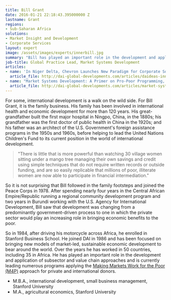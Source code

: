 ```yaml
---
title: Bill Grant
date: 2016-01-21 22:18:43.395000000 Z
lastname: Grant
regions:
- Sub-Saharan Africa
solutions:
- Market Insight and Development
- Corporate Services
layout: expert
image: /assets/images/experts/innerbill.jpg
summary: "Bill has played an important role in the development and application of subsector and value chain approaches and is currently leading numerous programs applying the [Making Markets Work for the Poor](http://dai-global-developments.com/articles/economic-resilience-among-the-poor-kenyan-dairy-farmers.html) approach for private and international donors."
job-title: Global Practice Lead, Market Systems Development
articles:
- name: 'In Niger Delta, Chevron Launches New Paradigm for Corporate Social Investment, *DAIdeas*'
  article_file: http://dai-global-developments.com/articles/daideas-innovation-in-action-chevron.html
- name: "Market Systems Development: A Primer on Pro-Poor Programming, _DAIdeas_"
  article_file: http://dai-global-developments.com/articles/market-systems-development-a-primer-on-pro-poor-programming/
---
```

For some, international development is a walk on the wild side. For Bill Grant, it is the family business. His family has been involved in international health and economic development for more than 120 years. His great-grandfather built the first major hospital in Ningpo, China, in the 1880s; his grandfather was the first doctor of public health in China in the 1920s; and his father was an architect of the U.S. Government's foreign assistance programs in the 1950s and 1960s, before helping to lead the United Nations Children's Fund to its current position in the world of international development.

> "There is little that is more powerful than watching 30 village women sitting under a mango tree managing their own savings and credit using simple techniques that do not require written records or outside funding, and are so easily replicable that millions of poor, illiterate women are now able to participate in financial intermediation."

So it is not surprising that Bill followed in the family footsteps and joined the Peace Corps in 1978. After spending nearly four years in the Central African Empire/Republic running a regional community development program and two years in Burundi working with the U.S. Agency for International Development, Bill saw that development was changing from a predominantly government-driven process to one in which the private sector would play an increasing role in bringing economic benefits to the poor.

So in 1984, after driving his motorcycle across Africa, he enrolled in Stanford Business School. He joined DAI in 1986 and has been focused on bringing new models of market-led, sustainable economic development to bear around the world. Over the years he has worked in 50 countries, including 35 in Africa. He has played an important role in the development and application of subsector and value chain approaches and is currently leading numerous programs applying the [Making Markets Work for the Poor (M4P)][3] approach for private and international donors.

* M.B.A., international development, small business management, Stanford University
* M.A., agricultural economics, Stanford University

[3]: http://dai-global-developments.com/articles/economic-resilience-among-the-poor-kenyan-dairy-farmers.html
